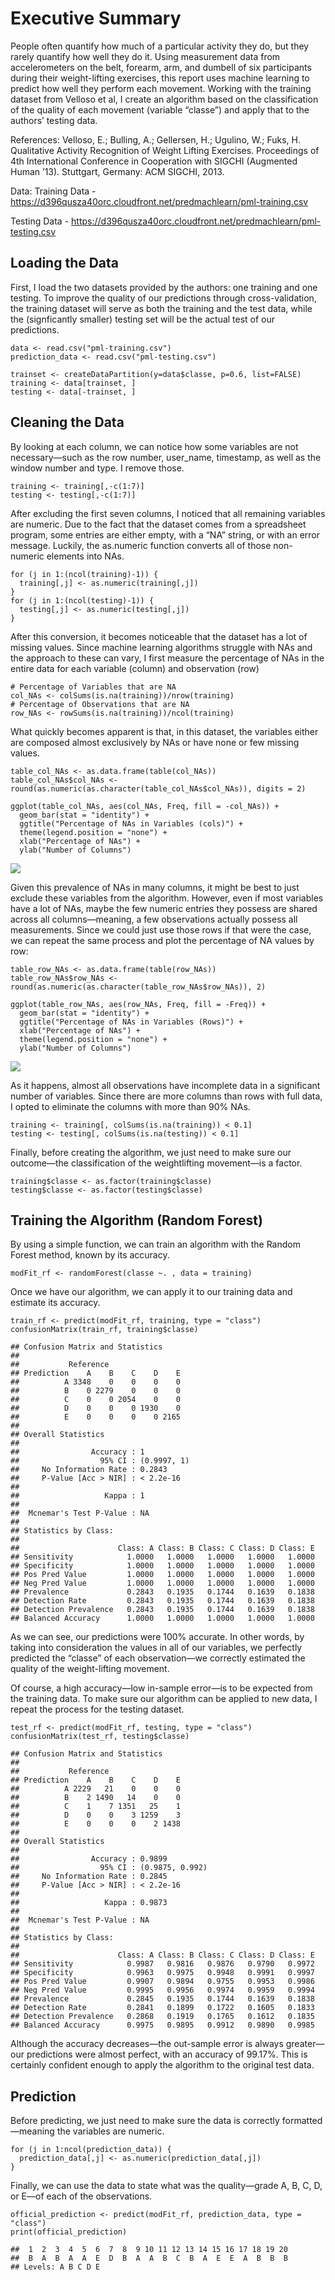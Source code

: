 Executive Summary
=================

People often quantify how much of a particular activity they do, but
they rarely quantify how well they do it. Using measurement data from
accelerometers on the belt, forearm, arm, and dumbell of six
participants during their weight-lifting exercises, this report uses
machine learning to predict how well they perform each movement. Working
with the training dataset from Velloso et al, I create an algorithm
based on the classification of the quality of each movement (variable
“classe”) and apply that to the authors’ testing data.

References: Velloso, E.; Bulling, A.; Gellersen, H.; Ugulino, W.; Fuks,
H. Qualitative Activity Recognition of Weight Lifting Exercises.
Proceedings of 4th International Conference in Cooperation with SIGCHI
(Augmented Human ’13). Stuttgart, Germany: ACM SIGCHI, 2013.

Data: Training Data -
<a href="https://d396qusza40orc.cloudfront.net/predmachlearn/pml-training.csv" class="uri">https://d396qusza40orc.cloudfront.net/predmachlearn/pml-training.csv</a>

Testing Data -
<a href="https://d396qusza40orc.cloudfront.net/predmachlearn/pml-testing.csv" class="uri">https://d396qusza40orc.cloudfront.net/predmachlearn/pml-testing.csv</a>

Loading the Data
----------------

First, I load the two datasets provided by the authors: one training and
one testing. To improve the quality of our predictions through
cross-validation, the training dataset will serve as both the training
and the test data, while the (signficantly smaller) testing set will be
the actual test of our predictions.

    data <- read.csv("pml-training.csv")
    prediction_data <- read.csv("pml-testing.csv")

    trainset <- createDataPartition(y=data$classe, p=0.6, list=FALSE)
    training <- data[trainset, ] 
    testing <- data[-trainset, ]

Cleaning the Data
-----------------

By looking at each column, we can notice how some variables are not
necessary—such as the row number, user\_name, timestamp, as well as the
window number and type. I remove those.

    training <- training[,-c(1:7)]
    testing <- testing[,-c(1:7)]

After excluding the first seven columns, I noticed that all remaining
variables are numeric. Due to the fact that the dataset comes from a
spreadsheet program, some entries are either empty, with a “NA” string,
or with an error message. Luckily, the as.numeric function converts all
of those non-numeric elements into NAs.

    for (j in 1:(ncol(training)-1)) {
      training[,j] <- as.numeric(training[,j])
    }
    for (j in 1:(ncol(testing)-1)) {
      testing[,j] <- as.numeric(testing[,j])
    }

After this conversion, it becomes noticeable that the dataset has a lot
of missing values. Since machine learning algorithms struggle with NAs
and the approach to these can vary, I first measure the percentage of
NAs in the entire data for each variable (column) and observation (row)

    # Percentage of Variables that are NA
    col_NAs <- colSums(is.na(training))/nrow(training)
    # Percentage of Observations that are NA
    row_NAs <- rowSums(is.na(training))/ncol(training)

What quickly becomes apparent is that, in this dataset, the variables
either are composed almost exclusively by NAs or have none or few
missing values.

    table_col_NAs <- as.data.frame(table(col_NAs))
    table_col_NAs$col_NAs <- round(as.numeric(as.character(table_col_NAs$col_NAs)), digits = 2)

    ggplot(table_col_NAs, aes(col_NAs, Freq, fill = -col_NAs)) +
      geom_bar(stat = "identity") +
      ggtitle("Percentage of NAs in Variables (cols)") +
      theme(legend.position = "none") +
      xlab("Percentage of NAs") +
      ylab("Number of Columns")

![](Course-Project_files/figure-markdown_strict/unnamed-chunk-6-1.png)

Given this prevalence of NAs in many columns, it might be best to just
exclude these variables from the algorithm. However, even if most
variables have a lot of NAs, maybe the few numeric entries they possess
are shared across all columns—meaning, a few observations actually
possess all measurements. Since we could just use those rows if that
were the case, we can repeat the same process and plot the percentage of
NA values by row:

    table_row_NAs <- as.data.frame(table(row_NAs))
    table_row_NAs$row_NAs <- round(as.numeric(as.character(table_row_NAs$row_NAs)), 2)

    ggplot(table_row_NAs, aes(row_NAs, Freq, fill = -Freq)) +
      geom_bar(stat = "identity") +
      ggtitle("Percentage of NAs in Variables (Rows)") +
      xlab("Percentage of NAs") +
      theme(legend.position = "none") +
      ylab("Number of Columns")

![](Course-Project_files/figure-markdown_strict/unnamed-chunk-7-1.png)

As it happens, almost all observations have incomplete data in a
significant number of variables. Since there are more columns than rows
with full data, I opted to eliminate the columns with more than 90% NAs.

    training <- training[, colSums(is.na(training)) < 0.1]
    testing <- testing[, colSums(is.na(testing)) < 0.1]

Finally, before creating the algorithm, we just need to make sure our
outcome—the classification of the weightlifting movement—is a factor.

    training$classe <- as.factor(training$classe)
    testing$classe <- as.factor(testing$classe)

Training the Algorithm (Random Forest)
--------------------------------------

By using a simple function, we can train an algorithm with the Random
Forest method, known by its accuracy.

    modFit_rf <- randomForest(classe ~. , data = training)

Once we have our algorithm, we can apply it to our training data and
estimate its accuracy.

    train_rf <- predict(modFit_rf, training, type = "class")
    confusionMatrix(train_rf, training$classe)

    ## Confusion Matrix and Statistics
    ## 
    ##           Reference
    ## Prediction    A    B    C    D    E
    ##          A 3348    0    0    0    0
    ##          B    0 2279    0    0    0
    ##          C    0    0 2054    0    0
    ##          D    0    0    0 1930    0
    ##          E    0    0    0    0 2165
    ## 
    ## Overall Statistics
    ##                                      
    ##                Accuracy : 1          
    ##                  95% CI : (0.9997, 1)
    ##     No Information Rate : 0.2843     
    ##     P-Value [Acc > NIR] : < 2.2e-16  
    ##                                      
    ##                   Kappa : 1          
    ##                                      
    ##  Mcnemar's Test P-Value : NA         
    ## 
    ## Statistics by Class:
    ## 
    ##                      Class: A Class: B Class: C Class: D Class: E
    ## Sensitivity            1.0000   1.0000   1.0000   1.0000   1.0000
    ## Specificity            1.0000   1.0000   1.0000   1.0000   1.0000
    ## Pos Pred Value         1.0000   1.0000   1.0000   1.0000   1.0000
    ## Neg Pred Value         1.0000   1.0000   1.0000   1.0000   1.0000
    ## Prevalence             0.2843   0.1935   0.1744   0.1639   0.1838
    ## Detection Rate         0.2843   0.1935   0.1744   0.1639   0.1838
    ## Detection Prevalence   0.2843   0.1935   0.1744   0.1639   0.1838
    ## Balanced Accuracy      1.0000   1.0000   1.0000   1.0000   1.0000

As we can see, our predictions were 100% accurate. In other words, by
taking into consideration the values in all of our variables, we
perfectly predicted the “classe” of each observation—we correctly
estimated the quality of the weight-lifting movement.

Of course, a high accuracy—low in-sample error—is to be expected from
the training data. To make sure our algorithm can be applied to new
data, I repeat the process for the testing dataset.

    test_rf <- predict(modFit_rf, testing, type = "class")
    confusionMatrix(test_rf, testing$classe)

    ## Confusion Matrix and Statistics
    ## 
    ##           Reference
    ## Prediction    A    B    C    D    E
    ##          A 2229   21    0    0    0
    ##          B    2 1490   14    0    0
    ##          C    1    7 1351   25    1
    ##          D    0    0    3 1259    3
    ##          E    0    0    0    2 1438
    ## 
    ## Overall Statistics
    ##                                          
    ##                Accuracy : 0.9899         
    ##                  95% CI : (0.9875, 0.992)
    ##     No Information Rate : 0.2845         
    ##     P-Value [Acc > NIR] : < 2.2e-16      
    ##                                          
    ##                   Kappa : 0.9873         
    ##                                          
    ##  Mcnemar's Test P-Value : NA             
    ## 
    ## Statistics by Class:
    ## 
    ##                      Class: A Class: B Class: C Class: D Class: E
    ## Sensitivity            0.9987   0.9816   0.9876   0.9790   0.9972
    ## Specificity            0.9963   0.9975   0.9948   0.9991   0.9997
    ## Pos Pred Value         0.9907   0.9894   0.9755   0.9953   0.9986
    ## Neg Pred Value         0.9995   0.9956   0.9974   0.9959   0.9994
    ## Prevalence             0.2845   0.1935   0.1744   0.1639   0.1838
    ## Detection Rate         0.2841   0.1899   0.1722   0.1605   0.1833
    ## Detection Prevalence   0.2868   0.1919   0.1765   0.1612   0.1835
    ## Balanced Accuracy      0.9975   0.9895   0.9912   0.9890   0.9985

Although the accuracy decreases—the out-sample error is always
greater—our predictions were almost perfect, with an accuracy of 99.17%.
This is certainly confident enough to apply the algorithm to the
original test data.

Prediction
----------

Before predicting, we just need to make sure the data is correctly
formatted—meaning the variables are numeric.

    for (j in 1:ncol(prediction_data)) {
      prediction_data[,j] <- as.numeric(prediction_data[,j])
    }

Finally, we can use the data to state what was the quality—grade A, B,
C, D, or E—of each of the observations.

    official_prediction <- predict(modFit_rf, prediction_data, type = "class")
    print(official_prediction)

    ##  1  2  3  4  5  6  7  8  9 10 11 12 13 14 15 16 17 18 19 20 
    ##  B  A  B  A  A  E  D  B  A  A  B  C  B  A  E  E  A  B  B  B 
    ## Levels: A B C D E
